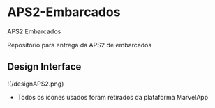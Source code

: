 # APS2-Embarcados

APS2 Embarcados

Repositório para entrega da APS2 de embarcados

## Design Interface
!(/designAPS2.png)
- Todos os icones usados foram retirados da plataforma MarvelApp
